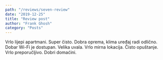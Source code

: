 ```yaml
---
path: "/reviews/seven-review"
date: "2019-12-25"
title: "Review post"
author: "Frank Ghosh"
category: "Posts"
---
```


Vrlo lijepi apartmani. Super čisto. Dobra oprema, klima uređaj radi odlično. Dobar Wi-Fi je dostupan. Velika uvala. Vrlo mirna lokacija.
Čisto opuštanje. Vrlo preporučljivo. Dobri domaćini.
